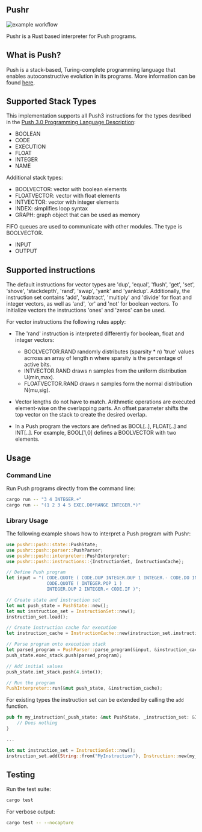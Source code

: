 ## Pushr

![example workflow](https://github.com/johker/pushr/actions/workflows/rust.yml/badge.svg)

Pushr is a Rust based interpreter for Push programs.

## What is Push?

Push is a stack-based, Turing-complete programming language that enables autoconstructive evolution in its programs.
More information can be found [here](http://faculty.hampshire.edu/lspector/push.html).

## Supported Stack Types

This implementation supports all Push3 instructions for the types desribed in the [Push 3.0 Programming Language Description](http://faculty.hampshire.edu/lspector/push3-description.html#Type):

* BOOLEAN
* CODE
* EXECUTION
* FLOAT
* INTEGER
* NAME

Additional stack types:

* BOOLVECTOR: vector with boolean elements
* FLOATVECTOR: vector with float elements
* INTVECTOR: vector with integer elements
* INDEX: simplifies loop syntax
* GRAPH: graph object that can be used as memory

FIFO queues are used to communicate with other modules. The type is BOOLVECTOR. 
* INPUT
* OUTPUT


## Supported instructions

The default instructions for vector types are 'dup', 'equal', 'flush', 'get', 'set', 'shove', 'stackdepth', 'rand', 'swap', 'yank' and 'yankdup'. Additionally, the instruction set contains 'add', 'subtract', 'multiply' and 'divide' for float and integer vectors, as well as 'and', 'or' and 'not' for boolean vectors. To initialize vectors the instructions 'ones'  and 'zeros' can be used.

For vector instructions the following rules apply: 

* The 'rand' instruction is interpreted differently for boolean, float and integer vectors: 
   - BOOLVECTOR.RAND randomly distributes (sparsity * n) 'true' values acrross an array of length n where sparsity is the percentage of active bits.
   - INTVECTOR.RAND draws n samples from the uniform distribution U(min,max).
   - FLOATVECTOR.RAND draws n samples form the normal distribution N(mu,sig).

* Vector lengths do not have to match. Arithmetic operations are executed element-wise on the overlapping parts. An offset parameter shifts the top vector on the stack to create the desired overlap. 

* In a Push program the vectors are defined as BOOL[..], FLOAT[..] and INT[..]. For example, BOOL[1,0] defines a BOOLVECTOR with two elements. 


## Usage

### Command Line

Run Push programs directly from the command line:

```bash
cargo run -- "3 4 INTEGER.+"
cargo run -- "(1 2 3 4 5 EXEC.DO*RANGE INTEGER.*)"
```

### Library Usage

The following example shows how to interpret a Push program with Pushr:

```rust
use pushr::push::state::PushState;
use pushr::push::parser::PushParser;
use pushr::push::interpreter::PushInterpreter;
use pushr::push::instructions::{InstructionSet, InstructionCache};

// Define Push program
let input = "( CODE.QUOTE ( CODE.DUP INTEGER.DUP 1 INTEGER.- CODE.DO INTEGER.* )
               CODE.QUOTE ( INTEGER.POP 1 )
               INTEGER.DUP 2 INTEGER.< CODE.IF )";

// Create state and instruction set
let mut push_state = PushState::new();
let mut instruction_set = InstructionSet::new();
instruction_set.load();

// Create instruction cache for execution
let instruction_cache = InstructionCache::new(instruction_set.instruction_set.clone());

// Parse program onto execution stack
let parsed_program = PushParser::parse_program(&input, &instruction_cache);
push_state.exec_stack.push(parsed_program);

// Add initial values
push_state.int_stack.push(4.into());

// Run the program
PushInterpreter::run(&mut push_state, &instruction_cache);
```

For existing types the instruction set can be extended by calling the ``add`` function.


```rust
pub fn my_instruction(_push_state: &mut PushState, _instruction_set: &InstructionCache) {
    // Does nothing
}

...

let mut instruction_set = InstructionSet::new();
instruction_set.add(String::from("MyInstruction"), Instruction::new(my_instruction));
```

## Testing

Run the test suite:

```bash
cargo test
```

For verbose output:

```bash
cargo test -- --nocapture
```





